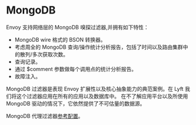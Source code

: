 # MongoDB

Envoy 支持网络层的 MongoDB 嗅探过滤器,并拥有如下特性：

- MongoDB wire 格式的 BSON 转换器。
- 考虑周全的 MongoDB 查询/操作统计分析报告，包括了时间以及路由集群中的散列/多次获取次数。
- 查询记录。
- 通过 $comment 参数做每个调用点的统计分析报告。
- 故障注入。

MongoDB 过滤器是表现 Envoy 扩展性以及核心抽象能力的典范案例。在 Lyft 我们将这个过滤器应用在所有的应用以及数据库中。
在不了解应用平台以及所使用 MongoDB 驱动的情况下，它依然提供了不可估量的数据源。

MongoDB 代理过滤器[参考配置](../../configuration/network_filters/mongo_proxy_filter。md#config-network-filters-mongo-proxy)。